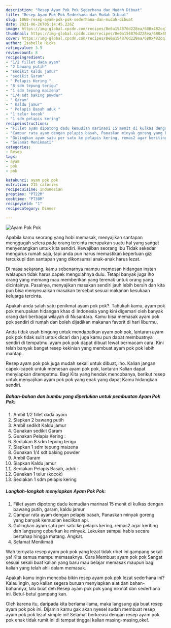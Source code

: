 ```yaml
---
description: "Resep Ayam Pok Pok Sederhana dan Mudah Dibuat"
title: "Resep Ayam Pok Pok Sederhana dan Mudah Dibuat"
slug: 1068-resep-ayam-pok-pok-sederhana-dan-mudah-dibuat
date: 2021-06-26T05:14:45.226Z
image: https://img-global.cpcdn.com/recipes/8e0a154876d228ea/680x482cq70/ayam-pok-pok-foto-resep-utama.jpg
thumbnail: https://img-global.cpcdn.com/recipes/8e0a154876d228ea/680x482cq70/ayam-pok-pok-foto-resep-utama.jpg
cover: https://img-global.cpcdn.com/recipes/8e0a154876d228ea/680x482cq70/ayam-pok-pok-foto-resep-utama.jpg
author: Isabelle Hicks
ratingvalue: 3.5
reviewcount: 8
recipeingredient:
- "1/2 fillet dada ayam"
- "2 bawang putih"
- "sedikit Kaldu jamur"
- "sedikit Garam"
- " Pelapis Kering "
- "8 sdm tepung terigu"
- "1 sdm tepung maizena"
- "1/4 sdt baking powder"
- " Garam"
- " Kaldu jamur"
- " Pelapis Basah aduk "
- "1 telur kocok"
- "1 sdm pelapis kering"
recipeinstructions:
- "Fillet ayam dipotong dadu kemudian marinasi 15 menit di kulkas dengan bawang putih, garam, kaldu jamur"
- "Campur rata ayam dengan pelapis basah, Panaskan minyak goreng yang banyak kemudian kecilkan api."
- "Gulingkan ayam satu per satu ke pelapis kering, remas2 agar keriting dan langsung ceburkan ke minyak. Lakukan sampai habis secara bertahap hingga matang. Angkat."
- "Selamat Menikmati"
categories:
- Resep
tags:
- ayam
- pok
- pok

katakunci: ayam pok pok 
nutrition: 215 calories
recipecuisine: Indonesian
preptime: "PT22M"
cooktime: "PT30M"
recipeyield: "1"
recipecategory: Dinner

---
```



![Ayam Pok Pok](https://img-global.cpcdn.com/recipes/8e0a154876d228ea/680x482cq70/ayam-pok-pok-foto-resep-utama.jpg)

Apabila kamu seorang yang hobi memasak, menyajikan santapan menggugah selera pada orang tercinta merupakan suatu hal yang sangat menyenangkan untuk kita sendiri. Kewajiban seorang ibu Tidak sekedar mengurus rumah saja, tapi anda pun harus memastikan keperluan gizi tercukupi dan santapan yang dikonsumsi anak-anak harus lezat.

Di masa  sekarang, kamu sebenarnya mampu memesan hidangan instan walaupun tidak harus capek mengolahnya dulu. Tetapi banyak juga lho orang yang memang mau memberikan yang terenak untuk orang yang dicintainya. Pasalnya, menyajikan masakan sendiri jauh lebih bersih dan kita pun bisa menyesuaikan masakan tersebut sesuai makanan kesukaan keluarga tercinta. 



Apakah anda salah satu penikmat ayam pok pok?. Tahukah kamu, ayam pok pok merupakan hidangan khas di Indonesia yang kini digemari oleh banyak orang dari berbagai wilayah di Nusantara. Kamu bisa memasak ayam pok pok sendiri di rumah dan boleh dijadikan makanan favorit di hari liburmu.

Anda tidak usah bingung untuk mendapatkan ayam pok pok, lantaran ayam pok pok tidak sulit untuk dicari dan juga kamu pun dapat membuatnya sendiri di tempatmu. ayam pok pok dapat dibuat lewat bermacam cara. Kini telah banyak banget resep kekinian yang membuat ayam pok pok lebih mantap.

Resep ayam pok pok juga mudah sekali untuk dibuat, lho. Kalian jangan capek-capek untuk memesan ayam pok pok, lantaran Kalian dapat menyiapkan ditempatmu. Bagi Kita yang hendak mencobanya, berikut resep untuk menyajikan ayam pok pok yang enak yang dapat Kamu hidangkan sendiri.

<!--inarticleads1-->

##### Bahan-bahan dan bumbu yang diperlukan untuk pembuatan Ayam Pok Pok:

1. Ambil 1/2 fillet dada ayam
1. Siapkan 2 bawang putih
1. Ambil sedikit Kaldu jamur
1. Gunakan sedikit Garam
1. Gunakan  Pelapis Kering :
1. Sediakan 8 sdm tepung terigu
1. Siapkan 1 sdm tepung maizena
1. Gunakan 1/4 sdt baking powder
1. Ambil  Garam
1. Siapkan  Kaldu jamur
1. Sediakan  Pelapis Basah, aduk :
1. Gunakan 1 telur (kocok)
1. Sediakan 1 sdm pelapis kering




<!--inarticleads2-->

##### Langkah-langkah menyiapkan Ayam Pok Pok:

1. Fillet ayam dipotong dadu kemudian marinasi 15 menit di kulkas dengan bawang putih, garam, kaldu jamur
1. Campur rata ayam dengan pelapis basah, Panaskan minyak goreng yang banyak kemudian kecilkan api.
1. Gulingkan ayam satu per satu ke pelapis kering, remas2 agar keriting dan langsung ceburkan ke minyak. Lakukan sampai habis secara bertahap hingga matang. Angkat.
1. Selamat Menikmati




Wah ternyata resep ayam pok pok yang lezat tidak ribet ini gampang sekali ya! Kita semua mampu memasaknya. Cara Membuat ayam pok pok Sangat sesuai sekali buat kalian yang baru mau belajar memasak maupun bagi kalian yang telah ahli dalam memasak.

Apakah kamu ingin mencoba bikin resep ayam pok pok lezat sederhana ini? Kalau ingin, ayo kalian segera buruan menyiapkan alat dan bahan-bahannya, lalu buat deh Resep ayam pok pok yang nikmat dan sederhana ini. Betul-betul gampang kan. 

Oleh karena itu, daripada kita berlama-lama, maka langsung aja buat resep ayam pok pok ini. Dijamin kamu gak akan nyesel sudah membuat resep ayam pok pok lezat simple ini! Selamat berkreasi dengan resep ayam pok pok enak tidak rumit ini di tempat tinggal kalian masing-masing,oke!.

